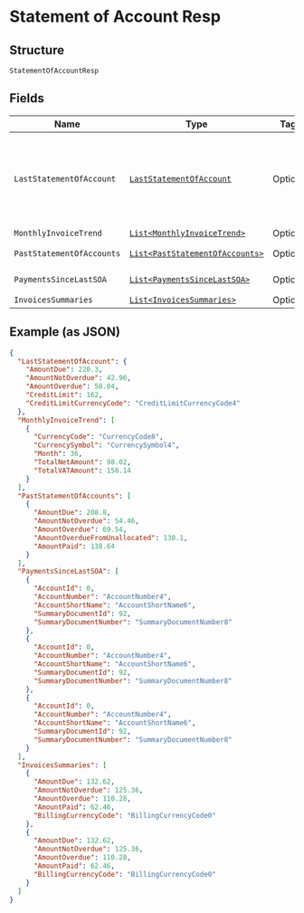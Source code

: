
# Statement of Account Resp

## Structure

`StatementOfAccountResp`

## Fields

| Name | Type | Tags | Description | Getter | Setter |
|  --- | --- | --- | --- | --- | --- |
| `LastStatementOfAccount` | [`LastStatementOfAccount`](../../doc/models/last-statement-of-account.md) | Optional | Latest statement of the account generated for the given Payer. | LastStatementOfAccount getLastStatementOfAccount() | setLastStatementOfAccount(LastStatementOfAccount lastStatementOfAccount) |
| `MonthlyInvoiceTrend` | [`List<MonthlyInvoiceTrend>`](../../doc/models/monthly-invoice-trend.md) | Optional | - | List<MonthlyInvoiceTrend> getMonthlyInvoiceTrend() | setMonthlyInvoiceTrend(List<MonthlyInvoiceTrend> monthlyInvoiceTrend) |
| `PastStatementOfAccounts` | [`List<PastStatementOfAccounts>`](../../doc/models/past-statement-of-accounts.md) | Optional | - | List<PastStatementOfAccounts> getPastStatementOfAccounts() | setPastStatementOfAccounts(List<PastStatementOfAccounts> pastStatementOfAccounts) |
| `PaymentsSinceLastSOA` | [`List<PaymentsSinceLastSOA>`](../../doc/models/payments-since-last-soa.md) | Optional | - | List<PaymentsSinceLastSOA> getPaymentsSinceLastSOA() | setPaymentsSinceLastSOA(List<PaymentsSinceLastSOA> paymentsSinceLastSOA) |
| `InvoicesSummaries` | [`List<InvoicesSummaries>`](../../doc/models/invoices-summaries.md) | Optional | - | List<InvoicesSummaries> getInvoicesSummaries() | setInvoicesSummaries(List<InvoicesSummaries> invoicesSummaries) |

## Example (as JSON)

```json
{
  "LastStatementOfAccount": {
    "AmountDue": 220.3,
    "AmountNotOverdue": 42.96,
    "AmountOverdue": 58.04,
    "CreditLimit": 162,
    "CreditLimitCurrencyCode": "CreditLimitCurrencyCode4"
  },
  "MonthlyInvoiceTrend": [
    {
      "CurrencyCode": "CurrencyCode8",
      "CurrencySymbol": "CurrencySymbol4",
      "Month": 36,
      "TotalNetAmount": 98.02,
      "TotalVATAmount": 158.14
    }
  ],
  "PastStatementOfAccounts": [
    {
      "AmountDue": 208.8,
      "AmountNotOverdue": 54.46,
      "AmountOverdue": 69.54,
      "AmountOverdueFromUnallocated": 130.1,
      "AmountPaid": 138.64
    }
  ],
  "PaymentsSinceLastSOA": [
    {
      "AccountId": 0,
      "AccountNumber": "AccountNumber4",
      "AccountShortName": "AccountShortName6",
      "SummaryDocumentId": 92,
      "SummaryDocumentNumber": "SummaryDocumentNumber8"
    },
    {
      "AccountId": 0,
      "AccountNumber": "AccountNumber4",
      "AccountShortName": "AccountShortName6",
      "SummaryDocumentId": 92,
      "SummaryDocumentNumber": "SummaryDocumentNumber8"
    },
    {
      "AccountId": 0,
      "AccountNumber": "AccountNumber4",
      "AccountShortName": "AccountShortName6",
      "SummaryDocumentId": 92,
      "SummaryDocumentNumber": "SummaryDocumentNumber8"
    }
  ],
  "InvoicesSummaries": [
    {
      "AmountDue": 132.62,
      "AmountNotOverdue": 125.36,
      "AmountOverdue": 110.28,
      "AmountPaid": 62.46,
      "BillingCurrencyCode": "BillingCurrencyCode0"
    },
    {
      "AmountDue": 132.62,
      "AmountNotOverdue": 125.36,
      "AmountOverdue": 110.28,
      "AmountPaid": 62.46,
      "BillingCurrencyCode": "BillingCurrencyCode0"
    }
  ]
}
```

